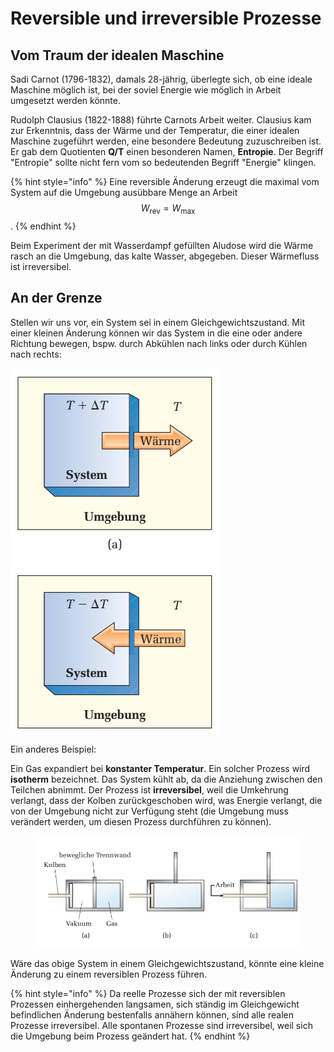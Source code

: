 # Reversible und irreversible Prozesse

## Vom Traum der idealen Maschine

Sadi Carnot (1796-1832), damals 28-jährig, überlegte sich, ob eine ideale Maschine möglich ist, bei der soviel Energie wie möglich in Arbeit umgesetzt werden könnte.

Rudolph Clausius (1822-1888) führte Carnots Arbeit weiter. Clausius kam zur Erkenntnis, dass der Wärme und der Temperatur, die einer idealen Maschine zugeführt werden, eine besondere Bedeutung zuzuschreiben ist. Er gab dem Quotienten **Q/T** einen besonderen Namen, **Entropie**. Der Begriff "Entropie" sollte nicht fern vom so bedeutenden Begriff "Energie" klingen.

{% hint style="info" %}
Eine reversible Änderung erzeugt die maximal vom System auf die Umgebung ausübbare Menge an Arbeit $$W_{\mathrm{rev}}=W_{\max }$$.
{% endhint %}

Beim Experiment der mit Wasserdampf gefüllten Aludose wird die Wärme rasch an die Umgebung, das kalte Wasser, abgegeben. Dieser Wärmefluss ist irreversibel.&#x20;

## An der Grenze

Stellen wir uns vor, ein System sei in einem Gleichgewichtszustand. Mit einer kleinen Änderung können wir das System in die eine oder andere Richtung bewegen, bspw. durch Abkühlen nach links oder durch Kühlen nach rechts:

![](<../../.gitbook/assets/image (42).png>)

Ein anderes Beispiel:

Ein Gas expandiert bei **konstanter Temperatur**. Ein solcher Prozess wird **isotherm** bezeichnet. Das System kühlt ab, da die Anziehung zwischen den Teilchen abnimmt. Der Prozess ist **irreversibel**, weil die Umkehrung verlangt, dass der Kolben zurückgeschoben wird, was Energie verlangt, die von der Umgebung nicht zur Verfügung steht (die Umgebung muss verändert werden, um diesen Prozess durchführen zu können).

<figure><img src="../../.gitbook/assets/image (57).png" alt=""><figcaption></figcaption></figure>

Wäre das obige System in einem Gleichgewichtszustand, könnte eine kleine Änderung zu einem reversiblen Prozess führen.

{% hint style="info" %}
Da reelle Prozesse sich der mit reversiblen Prozessen einhergehenden langsamen, sich ständig im Gleichgewicht befindlichen Änderung bestenfalls annähern können, sind alle realen Prozesse irreversibel. Alle spontanen Prozesse sind irreversibel, weil sich die Umgebung beim Prozess geändert hat.
{% endhint %}







###






